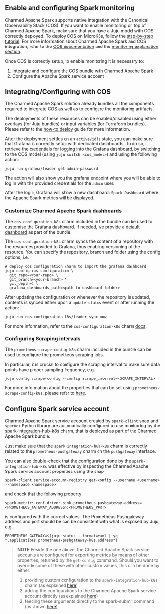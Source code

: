 ## Enable and configuring Spark monitoring

Charmed Apache Spark supports native integration with the Canonical Observability Stack (COS). If you want to enable monitoring on top of Charmed Apache Spark, make sure that you have a Juju model with COS correctly deployed. 
To deploy COS on MicroK8s, follow the [step-by-step tutorial](https://charmhub.io/topics/canonical-observability-stack/tutorials/install-microk8s). 
For more information about Charmed Apache Spark and COS integration, refer to the [COS documentation](https://charmhub.io/topics/canonical-observability-stack) and the [monitoring explanation section](/t/charmed-spark-documentation-explanation-monitoring/14299).

Once COS is correctly setup, to enable monitoring it is necessary to:

1. Integrate and configure the COS bundle with Charmed Apache Spark
2. Configure the Apache Spark service account

## Integrating/Configuring with COS

The Charmed Apache Spark solution already bundles all the components required to integrate 
COS as well as to configure the monitoring artifacts. 

The deployments of these resources can be enabled/disabled using either overlays
(for Juju bundles) or input variables (for Terraform bundles). 
Please refer to the [how-to deploy](/t/charmed-spark-k8s-documentation-how-to-deploy-charmed-spark/10979) guide for more information.

After the deployment settles on an `active/idle` state, you can make sure that 
Grafana is correctly setup with dedicated dashboards.
To do so, retrieve the credentials for logging into the Grafana dashboard, by 
switching to the COS model (using `juju switch <cos_model>`) and 
using the following action:

``` shell
juju run grafana/leader get-admin-password
```

The action will also show you the grafana endpoint where you will be able to
log in with the provided credentials for the `admin` user.

After the login, Grafana will show a new dashboard: `Spark Dashboard` where 
the Apache Spark metrics will be displayed.

### Customize Charmed Apache Spark dashboards

The `cos-configuration-k8s` charm included in the bundle can be used to customise 
the Grafana dashboard. If needed, we provide a [default dashboard](https://github.com/canonical/spark-k8s-bundle/blob/main/releases/3.4/resources/grafana) as part 
of the bundle.

The `cos-configuration-k8s` charm syncs the content of a repository with the resources 
provided to Grafana, thus enabling versioning of the resource. 
You can specify the repository, branch and folder using the config options, i.e.

```shell
# deploy cos configuration charm to import the grafana dashboard
juju config cos-configuration \
  git_repo=<your-repo> \
  git_branch=<your-branch> \
  git_depth=1 \
  grafana_dashboards_path=<path-to-dashboard-folder>
```

After updating the configuration or whenever the repository is updated, 
contents is synced either upon a `update-status` event or after running the action:

```shell
juju run cos-configuration-k8s/leader sync-now
```

For more information, refer to the `cos-configuration-k8s` charm [docs](https://discourse.charmhub.io/t/cos-configuration-k8s-docs-index/7284).

### Configuring Scraping intervals

The `prometheus-scrape-config-k8s` charm included in the bundle can be used to configure 
the prometheus scraping jobs. 

In particular, it is crucial to configure the scraping interval to make sure 
data points have proper sampling frequency, e.g. 

```shell
juju config scrape-config --config scrape_interval=<SCRAPE_INTERVAL>
```

For more information about the properties that can be set using `prometheus-scrape-config-k8s`, 
please refer to [here](https://discourse.charmhub.io/t/prometheus-scrape-config-k8s-docs-index/6856).


## Configure Spark service account

Charmed Apache Spark service account created by `spark-client` snap and `spark8t` Python library
are automatically configured to use monitoring by the 
[spark-integration-hub-k8s](https://charmhub.io/spark-integration-hub-k8s) charm, that 
is deployed as part of the Charmed Apache Spark bundle. 

Just make sure that the `spark-integration-hub-k8s` charm is correctly related to
the `prometheus-pushgateway` charm on the `pushgateway` interface.

You can also double-check that the configuration done by the `spark-integration-hub-k8s`
was effective by inspecting the Charmed Apache Spark service account properties using the snap

```shell
spark-client.service-account-registry get-config --username <username> --namespace <namespace>
```

and check that the following property

```shell
spark.metrics.conf.driver.sink.prometheus.pushgateway-address=<PROMETHEUS_GATEWAY_ADDRESS>:<PROMETHEUS_PORT>
```

is configured with the correct values. The Prometheus Pushgateway address and port should be can be consistent with what is exposed by Juju, e.g. 

```shell
PROMETHEUS_GATEWAY=$(juju status --format=yaml | yq ".applications.prometheus-pushgateway-k8s.address") 
```

> **NOTE** Beside the one above, the Charmed Apache Spark service accounts are configured 
> for exporting metrics by means of other properties, returned by the `get-config`
> command.
> Should you want to override some of these with other custom values, this 
> can be done by either:
>   1. providing custom configuration to the `spark-integration-hub-k8s` charm 
>      (as explained [here](/t/charmed-spark-k8s-documentation-how-to-use-spark-integration-hub/14296))
>   2. adding the configurations to the Charmed Apache Spark service account 
>      directly (as explained [here](/t/spark-client-snap-how-to-manage-spark-accounts/8959))
>   3. feeding these arguments directly to the spark-submit command (as shown 
>      [here](/t/spark-client-snap-tutorial-spark-submit/8953)).